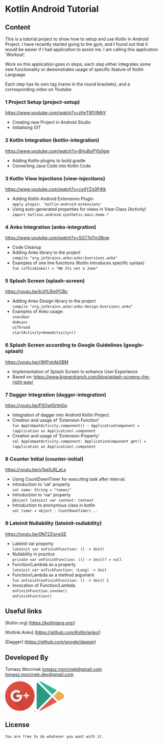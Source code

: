 Kotlin Android Tutorial
================


## Content

This is a tutorial project to show how to setup and use Kotlin in Android Project.
I have recently started going to the gym, and I found out that it would be easier if I had 
application to assist me. I am calling this application 'Workout'.

Work on this application goes in steps, each step either integrates some new functionality 
or demonstrates usage of specific feature of Kotlin Language. 

Each step has its own tag (name in the round brackets), and a corresponding video on Youtube.

### 1 Project Setup (project-setup)

https://www.youtube.com/watch?v=zfmT8fVlMhY

 - Creating new Project in Android Studio
 - Initialising GIT

### 2 Kotlin Integration (kotlin-integration)

https://www.youtube.com/watch?v=8HuBoPYb0gw

 - Adding Kotlin plugins to build.gradle
 - Converting Java Code into Kotlin Code

### 3 Kotlin View Injections (view-injections)

https://www.youtube.com/watch?v=cs4YZg3P4Ik

 - Adding Kotlin Android Extensions Plugin  
 `apply plugin: 'kotlin-android-extensions'`
 - Using auto-generated properties for views in View Class (Activity)  
 `import kotlinx.android.synthetic.main.home.*`

### 4 Anko Integration (anko-integration)

https://www.youtube.com/watch?v=SG77qTm38nw

 - Code Cleanup
 - Adding Anko library to the project  
 `compile "org.jetbrains.anko:anko:$versions.anko"`
 - Examples of one line functions (Kotlin introduces specific syntax)  
 `fun isThisAJoke() = "NO Its not a Joke"`


### 5 Splash Screen (splash-screen)

https://youtu.be/kUI1LRmPCBo

 - Adding Anko Design library to the project  
 `compile "org.jetbrains.anko:anko-design:$versions.anko"`
 - Examples of Anko usage:  
 `snackbar`  
 `doAsync`  
 `uiThread`  
 `startActivity<HomeActivity>()`  


### 6 Splash Screen according to Google Guidelines (google-splash)

https://youtu.be/r9KPvkAk0BM

 - Implementation of Splash Screen to enhance User Experience
 - Based on: https://www.bignerdranch.com/blog/splash-screens-the-right-way/


### 7 Dagger Integration (dagger-integration)

https://youtu.be/F0OwtSrhh0o

 - Integration of dagger into Android Kotlin Project.
 - Creation and usage of 'Extension Function'  
 `fun AppCompatActivity.component() : ApplicationComponent = (application as Application).component`
 - Creation and usage of 'Extension Property'  
 `val AppCompatActivity.component: ApplicationComponent
      get() = (application as Application).component`


### 8 Counter Initial (counter-initial)

https://youtu.be/v7pe5JN_eLs

 - Using CountDownTimer for executing task after interval.
 - Introduction to 'val' property  
 `val name: String = "tomasz" `
 - Introduction to 'var' property  
 `@Inject lateinit var context: Context`
 - Introduction to anonymous class in kotlin  
 `val timer = object : CountDownTimer(...`


### 9 Lateinit Nullability (lateinit-nullability)

https://youtu.be/0N72ZisrwSE

 - Lateinit var property  
 `lateinit var onFinishFunction: () -> Unit)`
 - Nullability in practice  
 `private var onFinishFunction: (() -> Unit)? = null`
 - Function/Lambda as a property  
 `lateinit var onTickFunction: (Long) -> Unit`
 - Function/Lambda as a method argument  
 `fun onFinish(onFinishFunction: () -> Unit) {`
 - Invocation of Function/Lambda  
 `onFinishFunction.invoke()`  
 `onFinishFunction()`  


## Useful links

[Kotlin.org] (https://kotlinlang.org/)

[Kotlink.Anko] (https://github.com/Kotlin/anko/)

[Dagger] (https://github.com/google/dagger)


## Developed By

Tomasz Morcinek 
tomasz.morcinek@gmail.com
tomasz.morcinek.dev@gmail.com

<a href="https://plus.google.com/+TomaszMorcinek">
  <img alt="Follow me on Google+"
       src="https://github.com/tmorcinek/kotlin-section-adapter/blob/master/raw/google-plus-logo.png" />
</a>
<a href="https://play.google.com/store/apps/developer?id=Tomasz+Morcinek">
  <img alt="Checkout my Applications in Google Play"
       src="https://github.com/tmorcinek/kotlin-section-adapter/blob/master/raw/google-play-logo.png" />
</a>


## License

    You are free to do whatever you want with it. 

